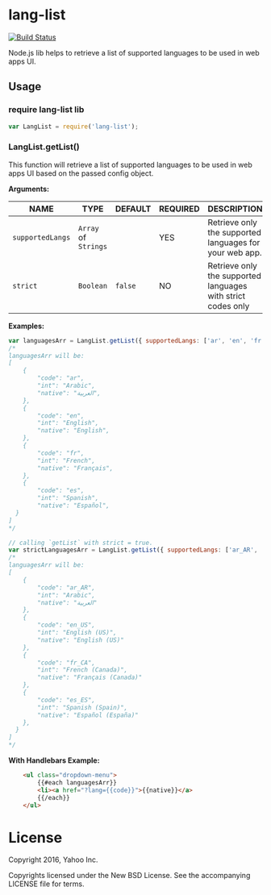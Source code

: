# lang-list
[![Build Status](https://travis-ci.org/shadiabuhilal/lang-list.svg?branch=master)](https://travis-ci.org/shadiabuhilal/lang-list)


Node.js lib helps to retrieve a list of supported languages to be used in web apps UI.


## Usage

### require lang-list lib
```js
var LangList = require('lang-list');
```

### LangList.getList()
This function will retrieve a list of supported languages to be used in web apps UI based on the passed config object.

__Arguments:__


|     NAME       |        TYPE          | DEFAULT | REQUIRED | DESCRIPTION                                                  |
|----------------|----------------------|---------|----------|--------------------------------------------------------------|
| `supportedLangs` | `Array` of `Strings` |         |    YES   | Retrieve only the supported languages for your web app.      |
| `strict`         | `Boolean`            | `false` |     NO   | Retrieve only the supported languages with strict codes only |


__Examples:__

```js 
var languagesArr = LangList.getList({ supportedLangs: ['ar', 'en', 'fr', 'es'] });
/*
languagesArr will be: 
[
    {
        "code": "ar",
        "int": "Arabic",
        "native": "العربية",
    },
    {
        "code": "en",
        "int": "English",
        "native": "English",
    },
    {
        "code": "fr",
        "int": "French",
        "native": "Français",
    },
    {
        "code": "es",
        "int": "Spanish",
        "native": "Español",
  }
]
*/
```

```js
// calling `getList` with strict = true.
var strictLanguagesArr = LangList.getList({ supportedLangs: ['ar_AR', 'en_US', 'fr_CA', 'es_ES'], strict: true );
/*
languagesArr will be: 
[
    {
        "code": "ar_AR",
        "int": "Arabic",
        "native": "العربية"
    },
    {
        "code": "en_US",
        "int": "English (US)",
        "native": "English (US)"
    },
    {
        "code": "fr_CA",
        "int": "French (Canada)",
        "native": "Français (Canada)"
    },
    {
        "code": "es_ES",
        "int": "Spanish (Spain)",
        "native": "Español (España)"
    },
  }
]
*/
```

__With Handlebars Example:__
```html
    <ul class="dropdown-menu">
        {{#each languagesArr}}
        <li><a href="?lang={{code}}">{{native}}</a>
        {{/each}}
    </ul>
```

# License

Copyright 2016, Yahoo Inc.

Copyrights licensed under the New BSD License. See the accompanying LICENSE file for terms.
